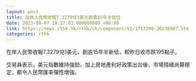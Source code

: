 ```yaml
---
layout: post
title: 在岸人民幣收報7.3279兌1美元創逾15年半低位
date: 2023-09-07 18:27:03.000000000 +08:00
link: https://news.rthk.hk/rthk/ch/component/k2/1717208-20230907.htm
categories: rthk
---
```


在岸人民幣收報7.3279兌1美元，創逾15年半新低，較昨日收市跌195點子。

交易員表示，美元指數維持強勁，加上房地產利好政策出台後，市場情緒尚算穩定，都令人民幣匯率彈性增強。
